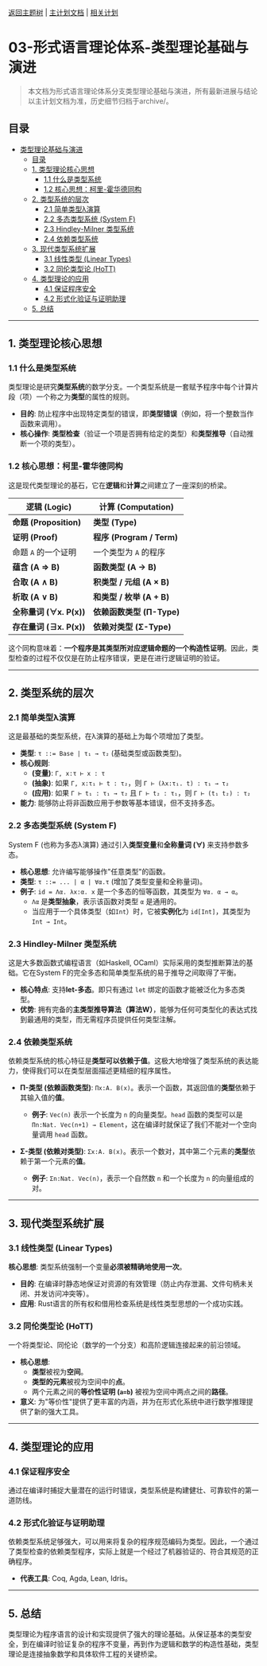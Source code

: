 [返回主题树](../00-主题树与内容索引.md) | [主计划文档](../00-形式化架构理论统一计划.md) | [相关计划](../递归合并计划.md)

# 03-形式语言理论体系-类型理论基础与演进

> 本文档为形式语言理论体系分支类型理论基础与演进，所有最新进展与结论以主计划文档为准，历史细节归档于archive/。

## 目录

- [类型理论基础与演进](#类型理论基础与演进)
  - [目录](#目录)
  - [1. 类型理论核心思想](#1-类型理论核心思想)
    - [1.1 什么是类型系统](#11-什么是类型系统)
    - [1.2 核心思想：柯里-霍华德同构](#12-核心思想柯里-霍华德同构)
  - [2. 类型系统的层次](#2-类型系统的层次)
    - [2.1 简单类型λ演算](#21-简单类型λ演算)
    - [2.2 多态类型系统 (System F)](#22-多态类型系统-system-f)
    - [2.3 Hindley-Milner 类型系统](#23-hindley-milner-类型系统)
    - [2.4 依赖类型系统](#24-依赖类型系统)
  - [3. 现代类型系统扩展](#3-现代类型系统扩展)
    - [3.1 线性类型 (Linear Types)](#31-线性类型-linear-types)
    - [3.2 同伦类型论 (HoTT)](#32-同伦类型论-hott)
  - [4. 类型理论的应用](#4-类型理论的应用)
    - [4.1 保证程序安全](#41-保证程序安全)
    - [4.2 形式化验证与证明助理](#42-形式化验证与证明助理)
  - [5. 总结](#5-总结)

---

## 1. 类型理论核心思想

### 1.1 什么是类型系统

类型理论是研究**类型系统**的数学分支。一个类型系统是一套赋予程序中每个计算片段（项）一个称之为**类型**的属性的规则。

- **目的**: 防止程序中出现特定类型的错误，即**类型错误**（例如，将一个整数当作函数来调用）。
- **核心操作**: **类型检查**（验证一个项是否拥有给定的类型）和**类型推导**（自动推断一个项的类型）。

### 1.2 核心思想：柯里-霍华德同构

这是现代类型理论的基石，它在**逻辑**和**计算**之间建立了一座深刻的桥梁。

| 逻辑 (Logic)              | 计算 (Computation)              |
| ------------------------- | ------------------------------- |
| **命题 (Proposition)**    | **类型 (Type)**                 |
| **证明 (Proof)**          | **程序 (Program / Term)**       |
| 命题 `A` 的一个证明       | 一个类型为 `A` 的程序           |
| **蕴含 (A ⇒ B)**          | **函数类型 (A -> B)**           |
| **合取 (A ∧ B)**          | **积类型 / 元组 (A × B)**       |
| **析取 (A ∨ B)**          | **和类型 / 枚举 (A + B)**       |
| **全称量词 (∀x. P(x))** | **依赖函数类型 (Π-Type)**   |
| **存在量词 (∃x. P(x))** | **依赖对类型 (Σ-Type)**     |

这个同构意味着：**一个程序是其类型所对应逻辑命题的一个构造性证明**。因此，类型检查的过程不仅仅是在防止程序错误，更是在进行逻辑证明的验证。

---

## 2. 类型系统的层次

### 2.1 简单类型λ演算

这是最基础的类型系统，在λ演算的基础上为每个项增加了类型。

- **类型**: `τ ::= Base | τ₁ → τ₂` (基础类型或函数类型)。
- **核心规则**:
  - **(变量)**: `Γ, x:τ ⊢ x : τ`
  - **(抽象)**: 如果 `Γ, x:τ₁ ⊢ t : τ₂`，则 `Γ ⊢ (λx:τ₁. t) : τ₁ → τ₂`
  - **(应用)**: 如果 `Γ ⊢ t₁ : τ₁ → τ₂` 且 `Γ ⊢ t₂ : τ₁`，则 `Γ ⊢ (t₁ t₂) : τ₂`
- **能力**: 能够防止将非函数应用于参数等基本错误，但不支持多态。

### 2.2 多态类型系统 (System F)

System F (也称为多态λ演算) 通过引入**类型变量**和**全称量词 (∀)** 来支持参数多态。

- **核心思想**: 允许编写能够操作"任意类型"的函数。
- **类型**: `τ ::= ... | α | ∀α.τ` (增加了类型变量和全称量词)。
- **例子**: `id = Λα. λx:α. x` 是一个多态的恒等函数，其类型为 `∀α. α → α`。
  - `Λα` 是**类型抽象**，表示该函数对类型 `α` 是通用的。
  - 当应用于一个具体类型（如`Int`）时，它被**实例化**为 `id[Int]`，其类型为 `Int → Int`。

### 2.3 Hindley-Milner 类型系统

这是大多数函数式编程语言（如Haskell, OCaml）实际采用的类型推断算法的基础。它在System F的完全多态和简单类型系统的易于推导之间取得了平衡。

- **核心特点**: 支持**let-多态**。即只有通过 `let` 绑定的函数才能被泛化为多态类型。
- **优势**: 拥有完备的**主类型推导算法（算法W）**，能够为任何可类型化的表达式找到最通用的类型，而无需程序员提供任何类型注解。

### 2.4 依赖类型系统

依赖类型系统的核心特征是**类型可以依赖于值**。这极大地增强了类型系统的表达能力，使得我们可以在类型层面描述更精细的程序属性。

- **Π-类型 (依赖函数类型)**: `Πx:A. B(x)`。表示一个函数，其返回值的**类型**依赖于其输入值的**值**。
  - **例子**: `Vec(n)` 表示一个长度为 `n` 的向量类型。`head` 函数的类型可以是 `Πn:Nat. Vec(n+1) → Element`，这在编译时就保证了我们不能对一个空向量调用 `head` 函数。

- **Σ-类型 (依赖对类型)**: `Σx:A. B(x)`。表示一个数对，其中第二个元素的**类型**依赖于第一个元素的**值**。
  - **例子**: `Σn:Nat. Vec(n)`，表示一个自然数 `n` 和一个长度为 `n` 的向量组成的对。

---

## 3. 现代类型系统扩展

### 3.1 线性类型 (Linear Types)

**核心思想**: 类型系统强制一个变量**必须被精确地使用一次**。

- **目的**: 在编译时静态地保证对资源的有效管理（防止内存泄漏、文件句柄未关闭、并发访问冲突等）。
- **应用**: Rust语言的所有权和借用检查系统是线性类型思想的一个成功实践。

### 3.2 同伦类型论 (HoTT)

一个将类型论、同伦论（数学的一个分支）和高阶逻辑连接起来的前沿领域。

- **核心思想**:
  - **类型**被视为**空间**。
  - **类型的元素**被视为空间中的**点**。
  - 两个元素之间的**等价性证明 (`a=b`)** 被视为空间中两点之间的**路径**。
- **意义**: 为"等价性"提供了更丰富的内涵，并为在形式化系统中进行数学推理提供了新的强大工具。

---

## 4. 类型理论的应用

### 4.1 保证程序安全

通过在编译时捕捉大量潜在的运行时错误，类型系统是构建健壮、可靠软件的第一道防线。

### 4.2 形式化验证与证明助理

依赖类型系统足够强大，可以用来将复杂的程序规范编码为类型。因此，一个通过了类型检查的依赖类型程序，实际上就是一个经过了机器验证的、符合其规范的正确程序。

- **代表工具**: Coq, Agda, Lean, Idris。

---

## 5. 总结

类型理论为程序语言的设计和实现提供了强大的理论基础。从保证基本的类型安全，到在编译时验证复杂的程序不变量，再到作为逻辑和数学的构造性基础，类型理论是连接抽象数学和具体软件工程的关键桥梁。
